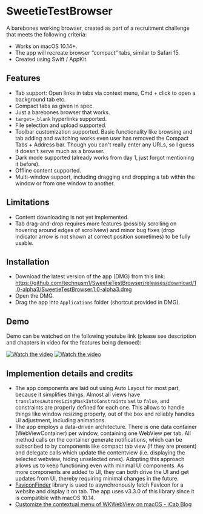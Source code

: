 # SweetieTestBrowser
A barebones working browser, created as part of a recruitment challenge that meets the following criteria:
- Works on macOS 10.14+.
- The app will recreate browser “compact” tabs, similar to Safari 15.
- Created using Swift / AppKit.

## Features
- Tab support: Open links in tabs via context menu, Cmd + click to open a background tab etc.
- Compact tabs as given in spec.
- Just a barebones browser that works.
- `target=_blank` hyperlinks supported.
- File selection and upload supported.
- Toolbar customization supported. Basic functionality like browsing and tab adding and switching works even user has removed the Compact Tabs + Address bar. Though you can't really enter any URLs, so I guess it doesn't serve much as a browser.
- Dark mode supported (already works from day 1, just forgot mentioning it before).
- Offline content supported.
- Multi-window support, including dragging and dropping a tab within the window or from one window to another.

## Limitations
- Content downloading is not yet implemented.
- Tab drag-and-drop requires more features (possibly scrolling on hovering around edges of scrollview) and minor bug fixes (drop indicator arrow is not shown at correct position sometimes) to be fully usable.

## Installation
- Download the latest version of the app (DMG) from this link: https://github.com/technusm1/SweetieTestBrowser/releases/download/1.0-alpha3/SweetieTestBrowser.1.0-alpha3.dmg
- Open the DMG.
- Drag the app into `Applications` folder (shortcut provided in DMG).

## Demo
Demo can be watched on the following youtube link (please see description and chapters in video for the features being demoed):

[![Watch the video](https://img.youtube.com/vi/MwlMwmiVcAs/default.jpg)](https://youtu.be/MwlMwmiVcAs)
[![Watch the video](https://img.youtube.com/vi/UJW8G_AzVFU/default.jpg)](https://youtu.be/UJW8G_AzVFU)

## Implemention details and credits
- The app components are laid out using Auto Layout for most part, because it simplifies things. Almost all views have `translatesAutoresizingMaskIntoConstraints` set to `false`, and constraints are properly defined for each one. This allows to handle things like window resizing properly, out of the box and reliably handles UI adjustment, including animations.
- The app employs a data-driven architecture. There is one data container (WebViewContainer) per window, containing one WebView per tab. All method calls on the container generate notifications, which can be subscribed to by components like compact tab view (if they are present) and delegate calls which update the contentview (i.e. displaying the selected webview, hiding unselected ones). Adopting this approach allows us to keep functioning even with minimal UI components. As more components are added to UI, they can both drive the UI and get updates from UI, thereby requiring minimal changes in the future.
- [FaviconFinder](https://github.com/will-lumley/FaviconFinder/) library is used to asynchronously fetch FavIcon for a website and display it on tab. The app uses v3.3.0 of this library since it is compatible with macOS 10.14.
- [Customize the contextual menu of WKWebView on macOS - iCab Blog](https://icab.de/blog/2022/06/12/customize-the-contextual-menu-of-wkwebview-on-macos/)
